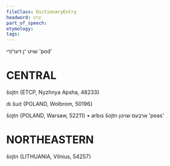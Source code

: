 ```yaml
---
fileClass: DictionaryEntry
headword: שויט
part_of_speech: 
etymology: 
tags: 
---
```

שויט
־ן
דער/די
'pod'

CENTRAL
========

šojtn {ETCP, Nyzhnya Apsha, 48233}

dɩ šuɩt {POLAND, Wolbrom, 50196}

šojtn {POLAND, Warsaw, 52211}
	•	arbɩs šojtn אַרבעס שויטן 'peas'

NORTHEASTERN
==============

šojtn {LITHUANIA, Vilnius, 54257}
